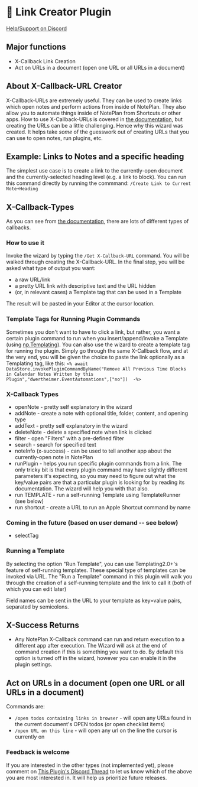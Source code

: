 # 🧩 Link Creator Plugin

[Help/Support on Discord](https://discord.com/channels/763107030223290449/989382962736922635/989382964016193597)

## Major functions

- X-Callback Link Creation
- Act on URLs in a document (open one URL or all URLs in a document)

## About X-Callback-URL Creator

X-Callback-URLs are extremely useful. They can be used to create links which open notes and perform actions from inside of NotePlan. They also allow you to automate things inside of NotePlan from Shortcuts or other apps. How to use X-Callback-URLs is covered in [the documentation](https://help.noteplan.co/article/49-x-callback-url-scheme), but creating the URLs can be a little challenging. Hence why this wizard was created. It helps take *some* of the guesswork out of creating URLs that you can use to open notes, run plugins, etc.

## Example: Links to Notes and a specific heading

The simplest use case is to create a link to the currently-open document and the currently-selected heading level (e.g. a link to block).
You can run this command directly by running the commmand:
    `/Create Link to Current Note+Heading`

## X-Callback-Types

As you can see from [the documentation](https://help.noteplan.co/article/49-x-callback-url-scheme), there are lots of different types of callbacks.

### How to use it

Invoke the wizard by typing the `/Get X-Callback-URL` command. You will be walked through creating the X-Callback-URL. In the final step, you will be asked what type of output you want:

- a raw URL/link
- a pretty URL link with descriptive text and the URL hidden
- (or, in relevant cases) a Template tag that can be used in a Template

The result will be pasted in your Editor at the cursor location.

### Template Tags for Running Plugin Commands

Sometimes you don't want to have to click a link, but rather, you want a certain plugin command to run when you insert/append/invoke a Template (using [np.Templating](https://nptemplating-docs.netlify.app/docs/intro/)). You can also use the wizard to create a template tag for running the plugin. Simply go through the same X-Callback flow, and at the very end, you will be given the choice to paste the link optionally as a Templating tag, like this:
`<% await DataStore.invokePluginCommandByName("Remove All Previous Time Blocks in Calendar Notes Written by this Plugin","dwertheimer.EventAutomations",["no"])  -%>`

### X-Callback Types

- openNote - pretty self explanatory in the wizard
- addNote - create a note with optional title, folder, content, and opening type
- addText - pretty self explanatory in the wizard
- deleteNote - delete a specified note when link is clicked
- filter - open "Filters" with a pre-defined filter
- search - search for specified text
- noteInfo (x-success) - can be used to tell another app about the currently-open note in NotePlan
- runPlugin - helps you run specific plugin commands from a link. The only tricky bit is that every plugin command may have slightly different parameters it's expecting, so you may need to figure out what the key/value pairs are that a particular plugin is looking for by reading its documentation. The wizard will help you with that also.
- run TEMPLATE - run a self-running Template using TemplateRunner (see below)
- run shortcut - create a URL to run an Apple Shortcut command by name

### Coming in the future (based on user demand -- see below)

- selectTag

### Running a Template

By selecting the option "Run Template", you can use Templating2.0+'s feature of self-running templates. These special type of templates can be invoked via URL. The "Run a Template" command in this plugin will walk you through the creation of a self-running template and the link to call it (both of which you can edit later)

Field names can be sent in the URL to your template as key=value pairs, separated by semicolons.

## X-Success Returns

- Any NotePlan X-Callback command can run and return execution to a different app after execution. The Wizard will ask at the end of command creation if this is something you want to do. By default this option is turned off in the wizard, however you can enable it in the plugin settings.
  
## Act on URLs in a document (open one URL or all URLs in a document)

Commands are:

- `/open todos containing links in browser` - will open any URLs found in the current document's OPEN todos (or open checklist items)
- `/open URL on this line` - will open any url on the line the cursor is currently on

### Feedback is welcome

If you are interested in the other types (not implemented yet), please comment on [This Plugin's Discord Thread](https://discord.com/channels/763107030223290449/989382962736922635/989382964016193597) to let us know which of the above you are most interested in. It will help us prioritize future releases.
